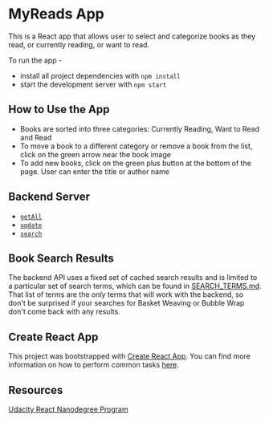 # MyReads App

This is a React app that allows user to select and categorize books as they read, or currently reading, or want to read. 

To run the app - 

* install all project dependencies with `npm install`
* start the development server with `npm start`

## How to Use the App

* Books are sorted into three categories: Currently Reading, Want to Read and Read
* To move a book to a different category or remove a book from the list, click on the green arrow near the book image
* To add new books,  click on the green plus button at the bottom of the page. User can enter the title or author name

## Backend Server

* [`getAll`](#getall)
* [`update`](#update)
* [`search`](#search)

## Book Search Results
The backend API uses a fixed set of cached search results and is limited to a particular set of search terms, which can be found in [SEARCH_TERMS.md](SEARCH_TERMS.md). That list of terms are the _only_ terms that will work with the backend, so don't be surprised if your searches for Basket Weaving or Bubble Wrap don't come back with any results.

## Create React App

This project was bootstrapped with [Create React App](https://github.com/facebookincubator/create-react-app). You can find more information on how to perform common tasks [here](https://github.com/facebookincubator/create-react-app/blob/master/packages/react-scripts/template/README.md).

## Resources

[Udacity React Nanodegree Program](https://www.udacity.com/course/react-nanodegree--nd019)